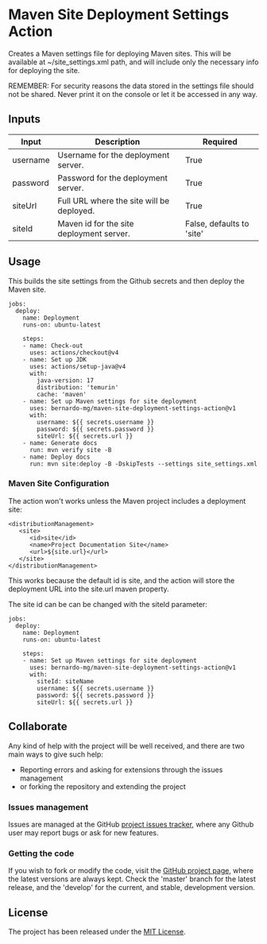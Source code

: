 # Maven Site Deployment Settings Action

Creates a Maven settings file for deploying Maven sites. This will be available at ~/site_settings.xml path, and will include only the necessary info for deploying the site.

REMEMBER: For security reasons the data stored in the settings file should not be shared. Never print it on the console or let it be accessed in any way.

## Inputs

| Input    | Description                               | Required                  |
|----------|-------------------------------------------|---------------------------|
| username | Username for the deployment server.       | True                      |
| password | Password for the deployment server.       | True                      |
| siteUrl  | Full URL where the site will be deployed. | True                      |
| siteId   | Maven id for the site deployment server.  | False, defaults to 'site' |

## Usage

This builds the site settings from the Github secrets and then deploy the Maven site.

```
jobs:
  deploy:
    name: Deployment
    runs-on: ubuntu-latest

    steps:
    - name: Check-out
      uses: actions/checkout@v4
    - name: Set up JDK
      uses: actions/setup-java@v4
      with:
        java-version: 17
        distribution: 'temurin'
        cache: 'maven'
    - name: Set up Maven settings for site deployment
      uses: bernardo-mg/maven-site-deployment-settings-action@v1
      with:
        username: ${{ secrets.username }}
        password: ${{ secrets.password }}
        siteUrl: ${{ secrets.url }}
    - name: Generate docs
      run: mvn verify site -B
    - name: Deploy docs
      run: mvn site:deploy -B -DskipTests --settings site_settings.xml
```

### Maven Site Configuration

The action won't works unless the Maven project includes a deployment site:

```
<distributionManagement>
   <site>
      <id>site</id>
      <name>Project Documentation Site</name>
      <url>${site.url}</url>
   </site>
</distributionManagement>
```

This works because the default id is site, and the action will store the deployment URL into the site.url maven property.

The site id can be can be changed with the siteId parameter:

```
jobs:
  deploy:
    name: Deployment
    runs-on: ubuntu-latest

    steps:
    - name: Set up Maven settings for site deployment
      uses: bernardo-mg/maven-site-deployment-settings-action@v1
      with:
        siteId: siteName
        username: ${{ secrets.username }}
        password: ${{ secrets.password }}
        siteUrl: ${{ secrets.url }}
```

## Collaborate

Any kind of help with the project will be well received, and there are two main ways to give such help:

- Reporting errors and asking for extensions through the issues management
- or forking the repository and extending the project

### Issues management

Issues are managed at the GitHub [project issues tracker][issues], where any Github user may report bugs or ask for new features.

### Getting the code

If you wish to fork or modify the code, visit the [GitHub project page][scm], where the latest versions are always kept. Check the 'master' branch for the latest release, and the 'develop' for the current, and stable, development version.

## License
The project has been released under the [MIT License][license].

[issues]: https://github.com/Bernardo-MG/maven-site-deployment-settings-action/issues
[license]: https://www.opensource.org/licenses/mit-license.php
[scm]: https://github.com/Bernardo-MG/maven-site-deployment-settings-action
